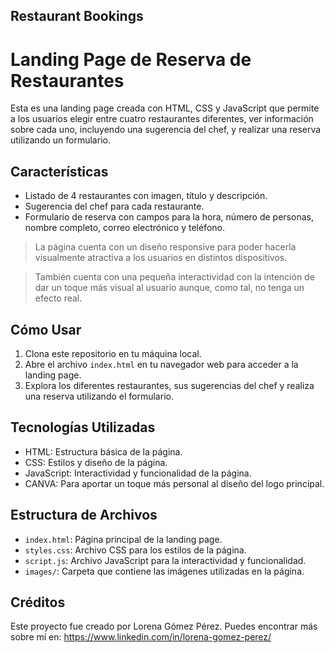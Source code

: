 ## Restaurant Bookings 
# Landing Page de Reserva de Restaurantes

Esta es una landing page creada con HTML, CSS y JavaScript que permite a los usuarios elegir entre cuatro restaurantes diferentes, ver información sobre cada uno, incluyendo una sugerencia del chef, y realizar una reserva utilizando un formulario.

## Características

- Listado de 4 restaurantes con imagen, título y descripción.
- Sugerencia del chef para cada restaurante.
- Formulario de reserva con campos para la hora, número de personas, nombre completo, correo electrónico y teléfono.

> La página cuenta con un diseño responsive para poder hacerla visualmente atractiva a los usuarios en distintos dispositivos.

> También cuenta con una pequeña interactividad con la intención de dar un toque más visual al usuario aunque, como tal, no tenga un efecto real.

## Cómo Usar

1. Clona este repositorio en tu máquina local.
2. Abre el archivo `index.html` en tu navegador web para acceder a la landing page.
3. Explora los diferentes restaurantes, sus sugerencias del chef y realiza una reserva utilizando el formulario.


## Tecnologías Utilizadas

- HTML: Estructura básica de la página.
- CSS: Estilos y diseño de la página.
- JavaScript: Interactividad y funcionalidad de la página.
- CANVA: Para aportar un toque más personal al diseño del logo principal.

## Estructura de Archivos

- `index.html`: Página principal de la landing page.
- `styles.css`: Archivo CSS para los estilos de la página.
- `script.js`: Archivo JavaScript para la interactividad y funcionalidad.
- `images/`: Carpeta que contiene las imágenes utilizadas en la página.

## Créditos

Este proyecto fue creado por Lorena Gómez Pérez. Puedes encontrar más sobre mí en:
https://www.linkedin.com/in/lorena-gomez-perez/


